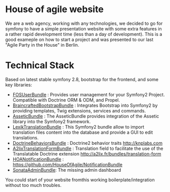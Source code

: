 House of agile website
========================

We are a web agency, working with any technologies, we decided to go for symfony to have a simple presentation website with some extra features in a rather rapid development time (less than a day of development). This is a good exameple on how to start a project and was presented to our last "Agile Party in the House" in Berlin.

Technical Stack
==============

Based on latest stable symfony 2.8, bootstrap for the frontend, and some key libraries:

* [FOSUserBundle](https://github.com/FriendsOfSymfony/FOSUserBundle) : Provides user management for your Symfony2 Project. Compatible with Doctrine ORM & ODM, and Propel.
* [BraincraftedBootstrapBundle](https://github.com/braincrafted/bootstrap-bundle) : Integrates Bootstrap into Symfony2 by providing templates, Twig extensions, services and commands.
* [AsseticBundle](https://github.com/symfony/assetic-bundle) : The AsseticBundle provides integration of the Assetic library into the Symfony2 framework.
* [LexikTranslationBundle](https://github.com/lexik/LexikTranslationBundlee) : This Symfony2 bundle allow to import translation files content into the database and provide a GUI to edit translations.
* [DoctrineBehaviorsBundle](https://github.com/KnpLabs/DoctrineBehaviors) : Doctrine2 behavior traits http://knplabs.com
* [A2lixTranslationFormBundle](https://github.com/a2lix/TranslationFormBundle) : Translation field to facilitate the use of the Translatable Doctrine extension http://a2lix.fr/bundles/translation-form
* [HOANotificationBundle](https://github.com/HouseOfAgile/NotificationBundle) : https://github.com/HouseOfAgile/NotificationBundle
* [SonataAdminBundle](https://github.com/sonata-project/SonataAdminBundle): The missing admin dashboard

You could start of your website fromthis working boilerplate/integration without too much troubles.

